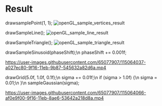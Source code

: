 # Result

drawsamplePoint(1, 1);
![openGL_sample_vertices_result](https://user-images.githubusercontent.com/65077907/115064012-9605ee00-9f16-11eb-9f79-3dce878d255e.png)

drawSampleLine();
![openGL_sample_line_result](https://user-images.githubusercontent.com/65077907/115064026-99997500-9f16-11eb-891c-875fea78aa97.png)

drawSampleTriangle();
![openGL_sample_triangle_result](https://user-images.githubusercontent.com/65077907/115064032-9c946580-9f16-11eb-8a7b-3dacf495c59d.png)

drawSampleSinusoid(phaseShift);\n
phaseShift += 0.001f;

https://user-images.githubusercontent.com/65077907/115064037-a027ec80-9f16-11eb-9b87-545632a82d6a.mp4

drawGrid(5.0f, 1.0f, 0.1f);\n
sigma += 0.01f;\n
if (sigma > 1.0f) {\n
  sigma = 0.01;\n
}\n
sampleGaussian(sigma);

https://user-images.githubusercontent.com/65077907/115064066-af0e9f00-9f16-11eb-8ae6-53642a218d8a.mp4



